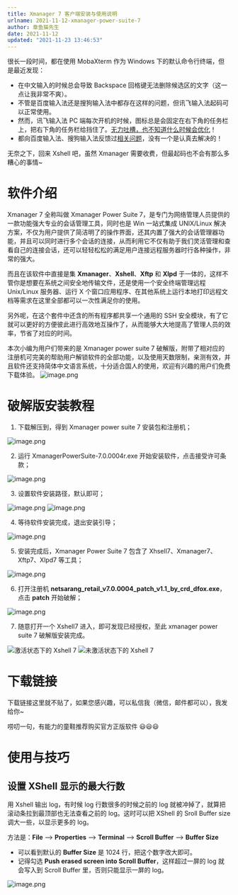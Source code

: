 ```yaml
---
title: Xmanager 7 客户端安装与使用说明
urlname: 2021-11-12-xmanager-power-suite-7
author: 章鱼猫先生
date: 2021-11-12
updated: "2021-11-23 13:46:53"
---
```


很长一段时间，都在使用 MobaXterm 作为 Windows 下的默认命令行终端，但是最近发现：

- 在中文输入的时候总会导致 Backspace 回格键无法删除候选区的文字（这一点让我非常不爽）。
- 不管是百度输入法还是搜狗输入法中都存在这样的问题，但讯飞输入法起码可以正常使用。
- 然而，讯飞输入法 PC 端每次开机的时候，图标总是会固定在右下角的任务栏上，把右下角的任务栏给挡住了。[无力吐槽，也不知道什么时候会优化](http://bbs.xunfei.cn/showtopic-187191-1-1.html)！
- 都向百度输入法、搜狗输入法反馈过[相关问题](https://weibo.com/6020143196/KDiuis3H8)，没有一个是认真去解决的！

无奈之下，回来 Xshell 吧，虽然 Xmanager 需要收费，但最起码也不会有那么多糟心的事情\~

# 软件介绍

Xmanager 7 全称叫做 Xmanager Power Suite 7，是专门为网络管理人员提供的一款功能强大专业的会话管理工具，同时也是 Win 一站式集成 UNIX/Linux 解决方案，不仅为用户提供了简洁明了的操作界面，还其内置了强大的会话管理器功能，并且可以同时进行多个会话的连接，从而利用它不仅有助于我们灵活管理和查看自己的连接会话，还可以轻轻松松的满足用户连接远程服务器时行各种操作，非常的强大。

而且在该软件中直接是集 **Xmanager**、**Xshell**、**Xftp** 和 **Xlpd** 于一体的，这样不管你是想要在系统之间安全地传输文件，还是使用一个安全终端管理远程 Unix/Linux 服务器、运行 X 个窗口应用程序、在其他系统上运行本地打印远程文档等需求在这里全部都可以一次性满足你的使用。

另外呢，在这个套件中还含的所有程序都共享一个通用的 SSH 安全模块，有了它就可以更好的方便彼此进行高效地互操作了，从而能够大大地提高了管理人员的效率，节省了对应的时间。

本次小编为用户们带来的是 Xmanager power suite 7 破解版，附带了相对应的注册机可完美的帮助用户解锁软件的全部功能，以及使用天数限制，亲测有效，并且软件还支持简体中文语言系统，十分适合国人的使用，欢迎有兴趣的用户们免费下载体验。
![image.png](https://shub.weiyan.tech/yuque/elog-cookbook-img/Fp05aRJVZBSfMLkvKB1-yee6qDiq.png)

# 破解版安装教程

1.  下载解压到，得到 Xmanager power suite 7 安装包和注册机；

![image.png](https://shub.weiyan.tech/yuque/elog-cookbook-img/Fp_8lWfThHq0sSz_js-Fki8vb3O8.png)

2.  运行 XmanagerPowerSuite-7.0.0004r.exe 开始安装软件，点击接受许可条款；

![image.png](https://shub.weiyan.tech/yuque/elog-cookbook-img/Ftq8acNsTMhtp0d_sglYMKfhT9vr.png)

3.  设置软件安装路径，默认即可；

![image.png](https://shub.weiyan.tech/yuque/elog-cookbook-img/Fj_A9KB6m-HWXgAObwqH3jkjEMmd.png)
![image.png](https://shub.weiyan.tech/yuque/elog-cookbook-img/Fj6aEY4DjjGbCNF7C6r7GUUBX7fl.png)

4.  等待软件安装完成，退出安装引导；

![image.png](https://shub.weiyan.tech/yuque/elog-cookbook-img/Fv5MOAK9QaSNGSXgw-oz-jsIu1L3.png)

5.  安装完成后，Xmanager Power Suite 7 包含了 Xhsell7、Xmanager7、Xftp7、Xlpd7 等工具；

![image.png](https://shub.weiyan.tech/yuque/elog-cookbook-img/Fs_CT8CVlQ58L3b8Rq6Wptwqz8Oo.png)

6.  打开注册机 **netsarang_retail_v7.0.0004_patch_v1.1_by_crd_dfox.exe**，点击 **patch** 开始破解；

![image.png](https://shub.weiyan.tech/yuque/elog-cookbook-img/FuMjSc8VyyGjd78b9N4a_GTicIPy.png)

7.  随意打开一个 Xshell7 进入，即可发现已经授权，至此 xmanager power suite 7 破解版安装完成。

![激活状态下的 Xshell 7](https://shub.weiyan.tech/yuque/elog-cookbook-img/FpPLbQkCgjxSgxq-ZXeKNOcIaClF.png "激活状态下的 Xshell 7")
![未激活状态下的 Xshell 7](https://shub.weiyan.tech/yuque/elog-cookbook-img/FsZsZDr6QAiaNJIXBO6XHlb2MfiD.jpeg "未激活状态下的 Xshell 7")

# 下载链接

下载链接这里就不贴了，如果您感兴趣，可以私信我（微信，邮件都可以），我发给你\~

唠叨一句，有能力的童鞋推荐购买官方正版软件 😃😃😃

# 使用与技巧

## 设置 XShell 显示的最大行数

用 Xshell 输出 log，有时候 log 行数很多的时候之前的 log 就被冲掉了，就算把滚动条拉到最顶部也无法查看之前的 log。这时可以把 XShell 的 Sroll Buffer size 调大一些，以显示更多的 log。

方法是：**File** --> **Properties** --> **Terminal** --> **Scroll Buffer** --> **Buffer Size**

- 可以看到默认的 **Buffer Size** 是 1024 行，把这个数字改大即可。
- 记得勾选 **Push erased screen into Scroll Buffer**，这样超过一屏的 log 就会写入到 Scroll Buffer 里，否则只能显示一屏的 log。

![image.png](https://shub.weiyan.tech/yuque/elog-cookbook-img/FkNdSAa0n9BvmgF_aZIjcApMzUGy.png)
